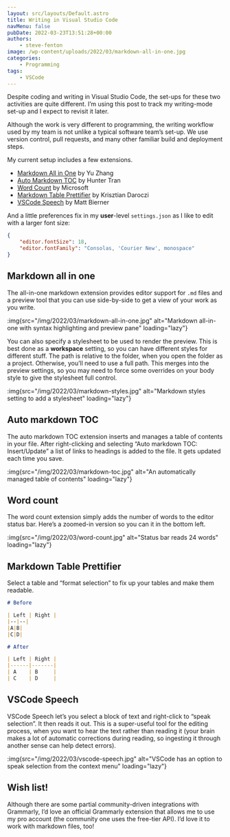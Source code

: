 ```yaml
---
layout: src/layouts/Default.astro
title: Writing in Visual Studio Code
navMenu: false
pubDate: 2022-03-23T13:51:28+00:00
authors:
    - steve-fenton
image: /wp-content/uploads/2022/03/markdown-all-in-one.jpg
categories:
    - Programming
tags:
    - VSCode
---
```


Despite coding and writing in Visual Studio Code, the set-ups for these two activities are quite different. I’m using this post to track my writing-mode set-up and I expect to revisit it later.

Although the work is very different to programming, the writing workflow used by my team is not unlike a typical software team’s set-up. We use version control, pull requests, and many other familiar build and deployment steps.

My current setup includes a few extensions.

- [Markdown All in One](https://marketplace.visualstudio.com/items?itemName=yzhang.markdown-all-in-one) by Yu Zhang
- [Auto Markdown TOC](https://marketplace.visualstudio.com/items?itemName=huntertran.auto-markdown-toc) by Hunter Tran
- [Word Count](https://marketplace.visualstudio.com/items?itemName=ms-vscode.wordcount) by Microsoft
- [Markdown Table Prettifier](https://marketplace.visualstudio.com/items?itemName=darkriszty.markdown-table-prettify) by Krisztian Daroczi
- [VSCode Speech](https://marketplace.visualstudio.com/items?itemName=bierner.speech) by Matt Bierner

And a little preferences fix in my **user**-level `settings.json` as I like to edit with a larger font size:

```json
{
    "editor.fontSize": 18,
    "editor.fontFamily": "Consolas, 'Courier New', monospace"
}
```

## Markdown all in one

The all-in-one markdown extension provides editor support for `.md` files and a preview tool that you can use side-by-side to get a view of your work as you write.

:img{src="/img/2022/03/markdown-all-in-one.jpg" alt="Markdown all-in-one with syntax highlighting and preview pane" loading="lazy"}

You can also specify a stylesheet to be used to render the preview. This is best done as a **workspace** setting, so you can have different styles for different stuff. The path is relative to the folder, when you open the folder as a project. Otherwise, you’ll need to use a full path. This merges into the preview settings, so you may need to force some overrides on your body style to give the stylesheet full control.

:img{src="/img/2022/03/markdown-styles.jpg" alt="Markdown styles setting to add a stylesheet" loading="lazy"}

## Auto markdown TOC

The auto markdown TOC extension inserts and manages a table of contents in your file. After right-clicking and selecting “Auto markdown TOC: Insert/Update” a list of links to headings is added to the file. It gets updated each time you save.

:img{src="/img/2022/03/markdown-toc.jpg" alt="An automatically managed table of contents" loading="lazy"}

## Word count

The word count extension simply adds the number of words to the editor status bar. Here’s a zoomed-in version so you can it in the bottom left.

:img{src="/img/2022/03/word-count.jpg" alt="Status bar reads 24 words" loading="lazy"}

## Markdown Table Prettifier

Select a table and “format selection” to fix up your tables and make them readable.

```markdown
# Before

| Left | Right |
|--|--|
|A|B|
|C|D|

# After

| Left | Right |
|------|-------|
| A    | B     |
| C    | D     |
```

## VSCode Speech

VSCode Speech let’s you select a block of text and right-click to “speak selection”. It then reads it out. This is a super-useful tool for the editing process, when you want to hear the text rather than reading it (your brain makes a lot of automatic corrections during reading, so ingesting it through another sense can help detect errors).

:img{src="/img/2022/03/vscode-speech.jpg" alt="VSCode has an option to speak selection from the context menu" loading="lazy"}

## Wish list!

Although there are some partial community-driven integrations with Grammarly, I’d love an official Grammarly extension that allows me to use my pro account (the community one uses the free-tier API). I’d love it to work with markdown files, too!